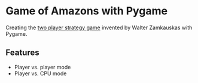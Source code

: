 # Game of Amazons with Pygame

Creating the [two player strategy game](https://en.wikipedia.org/wiki/Game_of_the_Amazons) invented by Walter Zamkauskas with Pygame.

## Features
* Player vs. player mode
* Player vs. CPU mode
